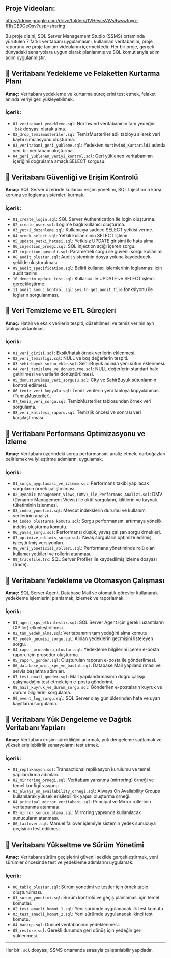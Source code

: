 
## Proje Videoları:
https://drive.google.com/drive/folders/1VHescsVjVs9wswfoyq-fI1isCB9GeOsv?usp=sharing


Bu proje dizini, SQL Server Management Studio (SSMS) ortamında yürütülen 7 farklı veritabanı uygulamasını, kullanılan veritabanını, proje raporunu ve proje tanıtım videolarını içermektedir. Her bir proje, gerçek dünyadaki senaryolara uygun olarak planlanmış ve SQL komutlarıyla adım adım uygulanmıştır.

## 📁 Veritabanı Yedekleme ve Felaketten Kurtarma Planı

**Amaç:** Veritabanı yedekleme ve kurtarma süreçlerini test etmek, felaket anında veriyi geri yükleyebilmek.

### İçerik:
- `01_veritabani_yedekleme.sql`: Northwind veritabanının tam yedeğini `.bak` dosyası olarak alma.
- `02_drop_temizmusteriler.sql`: TemizMusteriler adlı tabloyu silerek veri kaybı simülasyonu oluşturma.
- `03_veritabani_geri_yukleme.sql`: Yedekten `Northwind_Kurtarildi` adında yeni bir veritabanı oluşturma.
- `04_geri_yuklenen_veriyi_kontrol.sql`: Geri yüklenen veritabanının içeriğini doğrulama amaçlı SELECT sorgusu.

## 📁 Veritabanı Güvenliği ve Erişim Kontrolü

**Amaç:** SQL Server üzerinde kullanıcı erişim yönetimi, SQL Injection'a karşı koruma ve loglama sistemleri kurmak.

### İçerik:
- `01_create_login.sql`: SQL Server Authentication ile login oluşturma.
- `02_create_user.sql`: Login'e bağlı kullanıcı oluşturma.
- `03_yetki_duzenleme.sql`: Kullanıcıya sadece SELECT yetkisi verme.
- `04_ornek_select.sql`: Yetkili kullanıcının SELECT işlemi.
- `05_update_yetki_hatasi.sql`: Yetkisiz UPDATE girişimi ile hata alma.
- `06_injection_ornegi.sql`: SQL injection açığı içeren sorgu.
- `07_injection_guvenli.sql`: Parametreli sorgu ile güvenli sorgu kullanımı.
- `08_audit_olustur.sql`: Audit sisteminin dosya yoluna kaydedecek şekilde oluşturulması.
- `09_audit_specification.sql`: Belirli kullanıcı işlemlerinin loglanması için audit tanımı.
- `10_denetim_update_test.sql`: Kullanıcı ile UPDATE ve SELECT işlemi gerçekleştirme.
- `11_audit_sonuc_kontrol.sql`: `sys.fn_get_audit_file` fonksiyonu ile logların sorgulanması.

## 📁  Veri Temizleme ve ETL Süreçleri

**Amaç:** Hatalı ve eksik verilerin tespiti, düzeltilmesi ve temiz verinin ayrı tabloya aktarılması.

### İçerik:
- `01_veri_girisi.sql`: Eksik/hatalı örnek verilerin eklenmesi.
- `02_veri_temizligi.sql`: NULL ve boş değerlerin tespiti.
- `03_sehirbuyuk_sutun_ekle.sql`: SehirBuyuk adında yeni sütun eklenmesi.
- `04_veri_temizleme_ve_donusturme.sql`: NULL değerlerin standart hale getirilmesi ve verilerin dönüştürülmesi.
- `05_donusturulmus_veri_sorgusu.sql`: City ve SehirBuyuk sütunlarının kontrol edilmesi.
- `06_temiz_veri_kopyala.sql`: Temiz verilerin yeni tabloya kopyalanması (TemizMusteriler).
- `07_temiz_veri_sorgu.sql`: TemizMusteriler tablosundan örnek veri sorgulama.
- `08_veri_kalitesi_raporu.sql`: Temizlik öncesi ve sonrası veri karşılaştırması.

## 📁 Veritabanı Performans Optimizasyonu ve İzleme

**Amaç:** Veritabanı üzerindeki sorgu performansını analiz etmek, darboğazları belirlemek ve iyileştirme adımlarını uygulamak.

### İçerik:
- `01_sorgu_uygulamasi_ve_izleme.sql`: Performans takibi yapılacak sorguların örnek çalıştırılması.
- `02_Dynamic_Management_Views_(DMV)_ile_Performans_Analizi.sql`: DMV (Dynamic Management Views) ile aktif sorguların, kilitlerin ve kaynak tüketiminin izlenmesi.
- `03_index_yonetimi.sql`: Mevcut indekslerin durumu ve kullanım verilerinin analizi.
- `04_index_olusturma_komutu.sql`: Sorgu performansını artırmaya yönelik indeks oluşturma komutu.
- `06_yavas_sorgu.sql`: Performansı düşük, yavaş çalışan sorgu örnekleri.
- `07_optimize_edilmis_sorgu.sql`: Yavaş sorguların optimize edilmiş, iyileştirilmiş versiyonları.
- `08_veri_yoneticisi_rolleri.sql`: Performans yönetiminde rolü olan kullanıcı yetkileri ve rollerin atanması.
- `09_tracefile.trc`: SQL Server Profiler ile kaydedilmiş izleme dosyası (trace).

## 📁 Veritabanı Yedekleme ve Otomasyon Çalışması

**Amaç:** SQL Server Agent, Database Mail ve otomatik görevler kullanarak yedekleme işlemlerini planlamak, izlemek ve raporlamak.

### İçerik:
- `01_agent_xps_etkinlestir.sql`: SQL Server Agent için gerekli uzantıların (XP'ler) etkinleştirilmesi.
- `02_tam_yedek_alma.sql`: Veritabanının tam yedeğini alma komutu.
- `03_yedek_gecmisi_sorgu.sql`: Alınan yedeklerin geçmişini listeleyen sorgu.
- `04_rapor_proseduru_olustur.sql`: Yedekleme bilgilerini içeren e-posta raporu için prosedür oluşturma.
- `05_raporu_gonder.sql`: Oluşturulan raporun e-posta ile gönderilmesi.
- `06_database_mail_xps_ve_baslat.sql`: Database Mail yapılandırması ve servis başlatma adımları.
- `07_test_email_gonder.sql`: Mail yapılandırmasının doğru çalışıp çalışmadığını test etmek için e-posta gönderimi.
- `08_mail_kuyruk_ve_durum_sorgu.sql`: Gönderilen e-postaların kuyruk ve durum bilgilerini sorgulama.
- `09_event_log_sorgu.sql`: SQL Server olay günlüklerinden hata ve uyarı kayıtlarını sorgulama.

## 📁 Veritabanı Yük Dengeleme ve Dağıtık Veritabanı Yapıları

**Amaç:** Veritabanı erişim sürekliliğini artırmak, yük dengeleme sağlamak ve yüksek erişilebilirlik senaryolarını test etmek.

### İçerik:
- `01_replikasyon.sql`: Transactional replikasyon kurulumu ve temel yapılandırma adımları.
- `02_mirroring_ornegi.sql`: Veritabanı yansıtma (mirroring) örneği ve temel konfigürasyonu.
- `03_always_on_availability_ornegi.sql`: Always On Availability Groups kullanılarak yüksek erişilebilirlik yapısı oluşturma örneği.
- `04_principal_mirror_veritabani.sql`: Principal ve Mirror rollerinin veritabanına atanması.
- `05_mirror_sunucu_atama.sql`: Mirroring yapısında kullanılacak sunucuların atanması.
- `06_failover.sql`: Manuel failover işlemiyle sistemin yedek sunucuya geçişinin test edilmesi.

## 📁 Veritabanı Yükseltme ve Sürüm Yönetimi

**Amaç:** Veritabanı sürüm geçişlerini güvenli şekilde gerçekleştirmek, yeni sürümler öncesinde test ve yedekleme adımlarını uygulamak.

### İçerik:
- `00_tablo_olustur.sql`: Sürüm yönetimi ve testler için örnek tablo oluşturulması.
- `01_surum_yonetimi.sql`: Sürüm kontrolü ve geçiş planlaması için temel komutlar.
- `02_test_amacli_komut_1.sql`: Yeni sürümde uygulanacak ilk test komutu.
- `03_test_amacli_komut_2.sql`: Yeni sürümde uygulanacak ikinci test komutu.
- `04_backup.sql`: Güncel veritabanının yedeklenmesi.
- `05_restore.sql`: Gerekli durumda geri dönüş için yedeğin geri yüklenmesi.

---

Her bir `.sql` dosyası, SSMS ortamında sırasıyla çalıştırılabilir yapıdadır.
